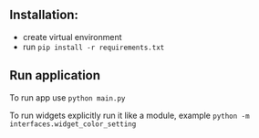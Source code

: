 ## Installation:
- create virtual environment
- run `pip install -r requirements.txt`

## Run application
To run app use `python main.py`

To run widgets explicitly run it like a module, example `python -m interfaces.widget_color_setting`


